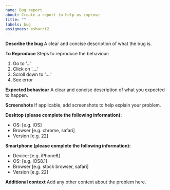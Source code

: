 ```yaml
---
name: Bug report
about: Create a report to help us improve
title: ""
labels: bug
assignees: esharri2
---
```


**Describe the bug** A clear and concise description of what the bug is.

**To Reproduce** Steps to reproduce the behaviour:

1. Go to '...'
2. Click on '....'
3. Scroll down to '....'
4. See error

**Expected behaviour** A clear and concise description of what you expected to
happen.

**Screenshots** If applicable, add screenshots to help explain your problem.

**Desktop (please complete the following information):**

- OS: [e.g. iOS]
- Browser [e.g. chrome, safari]
- Version [e.g. 22]

**Smartphone (please complete the following information):**

- Device: [e.g. iPhone6]
- OS: [e.g. iOS8.1]
- Browser [e.g. stock browser, safari]
- Version [e.g. 22]

**Additional context** Add any other context about the problem here.
